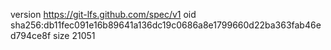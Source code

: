 version https://git-lfs.github.com/spec/v1
oid sha256:db11fec091e16b89641a136dc19c0686a8e1799660d22ba363fab46ed794ce8f
size 21051
